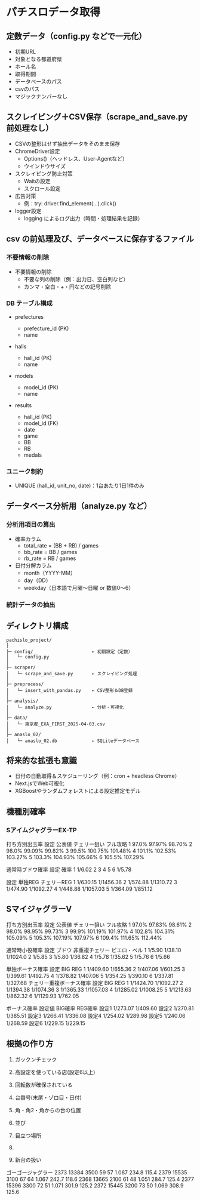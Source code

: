 # パチスロデータ取得

## 定数データ（config.py などで一元化）

- 初期URL
- 対象となる都道府県
- ホール名
- 取得期間
- データベースのパス
- csvのパス
- マジックナンバーなし

## スクレイピング＋CSV保存（scrape_and_save.py 前処理なし）

- CSVの整形はせず抽出データをそのまま保存
- ChromeDriver設定
    - Options()（ヘッドレス、User-Agentなど）
    - ウインドウサイズ
- スクレイピング防止対策
    - Waitの設定
    - スクロール設定
- 広告対策
    - 例：try: driver.find_element(...).click()
- logger設定
    - logging によるログ出力（時間・処理結果を記録）

## csv の前処理及び、データベースに保存するファイル

### 不要情報の削除

- 不要情報の削除
    - 不要な列の削除（例：出力日、空白列など）
    - カンマ・空白・+・円などの記号削除

### DB テーブル構成

- prefectures
    - prefecture_id (PK)
    - name

- halls
    - hall_id (PK)
    - name

- models
    - model_id (PK)
    - name

- results
    - hall_id (PK)
    - model_id (FK)
    - date
    - game
    - BB
    - RB
    - medals

### ユニーク制約

- UNIQUE (hall_id, unit_no, date)：1台あたり1日1件のみ

## データベース分析用（analyze.py など）

### 分析用項目の算出

- 確率カラム
    - total_rate = (BB + RB) / games
    - bb_rate = BB / games
    - rb_rate = RB / games
- 日付分解カラム
    - month（YYYY-MM）
    - day（DD）
    - weekday（日本語で月曜〜日曜 or 数値0〜6）

### 統計データの抽出

## ディレクトリ構成

```arduino
pachislo_project/
│
├─ config/                      ← 初期設定（定数）
│   └─ config.py
│
├─ scraper/
│   └─ scrape_and_save.py       ← スクレイピング処理
│
├─ preprocess/
│   └─ insert_with_pandas.py    ← CSV整形＆DB登録
│
├─ analysis/
│   └─ analyze.py               ← 分析・可視化
│
├─ data/
│   └─ 東京都_EXA_FIRST_2025-04-03.csv
│
├─ anaslo_02/
│   └─ anaslo_02.db             ← SQLiteデータベース

```

## 将来的な拡張も意識

- 日付の自動取得＆スケジューリング（例：cron + headless Chrome）
- Next.jsでWeb可視化
- XGBoostやランダムフォレストによる設定推定モデル


## 機種別確率

### SアイムジャグラーEX-TP

打ち方別出玉率
設定	公表値	チェリー狙い	フル攻略
1	97.0%	97.97%	98.70%
2	98.0%	99.09%	99.82%
3	99.5%	100.75%	101.48%
4	101.1%	102.53%	103.27%
5	103.3%	104.93%	105.66%
6	105.5%	107.29%

通常時ブドウ確率
設定	確率
1	1/6.02
2
3
4
5
6	1/5.78

設定 単独REG	チェリーREG
1	1/630.15	1/1456.36
2	1/574.88	1/1310.72
3	1/474.90	1/1092.27
4	1/448.88	1/1057.03
5	1/364.09	1/851.12


## SマイジャグラーV

打ち方別出玉率
設定	公表値	チェリー狙い	フル攻略
1	97.0%	97.83%	98.61%
2	98.0%	98.95%	99.73%
3	99.9%	101.19%	101.97%
4	102.8%	104.31%	105.09%
5	105.3%	107.19%	107.97%
6	109.4%	111.65%	112.44%


通常時小役確率
設定	ブドウ	非重複チェリー	ピエロ・ベル
1	1/5.90	1/38.10	1/1024.0
2	1/5.85
3	1/5.80	1/36.82
4	1/5.78	1/35.62
5	1/5.76
6	1/5.66

単独ボーナス確率
設定	BIG	REG
1	1/409.60	1/655.36
2	1/407.06	1/601.25
3	1/399.61	1/492.75
4	1/378.82	1/407.06
5	1/354.25	1/390.10
6	1/337.81	1/327.68
チェリー重複ボーナス確率
設定	BIG	REG
1	1/1424.70	1/1092.27
2	1/1394.38	1/1074.36
3	1/1365.33	1/1057.03
4	1/1285.02	1/1008.25
5	1/1213.63	1/862.32
6	1/1129.93	1/762.05

ボーナス確率
設定値	BIG確率	REG確率
設定1	1/273.07	1/409.60
設定2	1/270.81	1/385.51
設定3	1/266.41	1/336.08
設定4	1/254.02	1/289.98
設定5	1/240.06	1/268.59
設定6	1/229.15	1/229.15


## 根拠の作り方

1. ガックンチェック
2. 高設定を使っている店(設定6以上)
3. 回転数が確保されている

1. 台番号(末尾・ゾロ目・日付)
2. 角・角2・角からの台の位置
3. 並び
4. 目立つ場所
5. 
6. 新台の扱い

ゴーゴージャグラー
2373	13384	3500	59	57	1.087	234.8	115.4
2379	15535	3100	67	64	1.067	242.7	118.6
2368	13665	2100	61	48	1.051	284.7	125.4
2377	15396	3300	72	51	1.071	301.9	125.2
2372	15445	3200	73	50	1.069	308.9	125.6